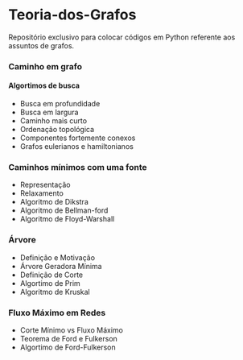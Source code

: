 # Teoria-dos-Grafos
Repositório exclusivo para colocar códigos em Python referente aos assuntos de grafos.

### Caminho em grafo
#### Algortimos de busca
- Busca em profundidade
- Busca em largura
- Caminho mais curto
- Ordenação topológica
- Componentes fortemente conexos
- Grafos eulerianos e hamiltonianos

### Caminhos mínimos com uma fonte
- Representação
- Relaxamento
- Algoritmo de Dikstra
- Algoritmo de Bellman-ford
- Algoritmo de Floyd-Warshall

### Árvore
- Definição e Motivação
- Árvore Geradora Mínima
- Definição de Corte
- Algortimo de Prim
- Algoritmo de Kruskal

### Fluxo Máximo em Redes
- Corte Mínimo vs Fluxo Máximo
- Teorema de Ford e Fulkerson
- Algortimo de Ford-Fulkerson
